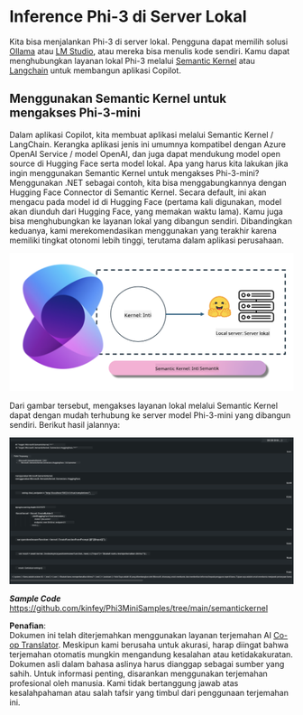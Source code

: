 <!--
CO_OP_TRANSLATOR_METADATA:
{
  "original_hash": "bcf5dd7031db0031abdb9dd0c05ba118",
  "translation_date": "2025-05-09T12:06:54+00:00",
  "source_file": "md/01.Introduction/03/Local_Server_Inference.md",
  "language_code": "id"
}
-->
# **Inference Phi-3 di Server Lokal**

Kita bisa menjalankan Phi-3 di server lokal. Pengguna dapat memilih solusi [Ollama](https://ollama.com) atau [LM Studio](https://llamaedge.com), atau mereka bisa menulis kode sendiri. Kamu dapat menghubungkan layanan lokal Phi-3 melalui [Semantic Kernel](https://github.com/microsoft/semantic-kernel?WT.mc_id=aiml-138114-kinfeylo) atau [Langchain](https://www.langchain.com/) untuk membangun aplikasi Copilot.

## **Menggunakan Semantic Kernel untuk mengakses Phi-3-mini**

Dalam aplikasi Copilot, kita membuat aplikasi melalui Semantic Kernel / LangChain. Kerangka aplikasi jenis ini umumnya kompatibel dengan Azure OpenAI Service / model OpenAI, dan juga dapat mendukung model open source di Hugging Face serta model lokal. Apa yang harus kita lakukan jika ingin menggunakan Semantic Kernel untuk mengakses Phi-3-mini? Menggunakan .NET sebagai contoh, kita bisa menggabungkannya dengan Hugging Face Connector di Semantic Kernel. Secara default, ini akan mengacu pada model id di Hugging Face (pertama kali digunakan, model akan diunduh dari Hugging Face, yang memakan waktu lama). Kamu juga bisa menghubungkan ke layanan lokal yang dibangun sendiri. Dibandingkan keduanya, kami merekomendasikan menggunakan yang terakhir karena memiliki tingkat otonomi lebih tinggi, terutama dalam aplikasi perusahaan.

![sk](../../../../../translated_images/sk.c244b32f4811c6f0938b9e95b0b2f4b28105bff6495bdc3b24cd42b3e3e89bb9.id.png)

Dari gambar tersebut, mengakses layanan lokal melalui Semantic Kernel dapat dengan mudah terhubung ke server model Phi-3-mini yang dibangun sendiri. Berikut hasil jalannya:

![skrun](../../../../../translated_images/skrun.fb7a635a22ae8b7919d6e15c0eb27262526ed69728c5a1d2773a97d4562657c7.id.png)

***Sample Code*** https://github.com/kinfey/Phi3MiniSamples/tree/main/semantickernel

**Penafian**:  
Dokumen ini telah diterjemahkan menggunakan layanan terjemahan AI [Co-op Translator](https://github.com/Azure/co-op-translator). Meskipun kami berusaha untuk akurasi, harap diingat bahwa terjemahan otomatis mungkin mengandung kesalahan atau ketidakakuratan. Dokumen asli dalam bahasa aslinya harus dianggap sebagai sumber yang sahih. Untuk informasi penting, disarankan menggunakan terjemahan profesional oleh manusia. Kami tidak bertanggung jawab atas kesalahpahaman atau salah tafsir yang timbul dari penggunaan terjemahan ini.
